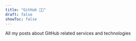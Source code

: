 ```yaml
---
title: "GitHub 👨‍💻"
draft: false
showToc: false
---
```


 All my posts about GitHub related services and technologies